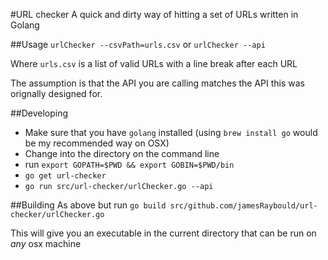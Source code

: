#URL checker
A quick and dirty way of hitting a set of URLs written in Golang

##Usage
`urlChecker --csvPath=urls.csv` or `urlChecker --api`

Where `urls.csv` is a list of valid URLs with a line break after each URL

The assumption is that the API you are calling matches the API this was orignally designed for.

##Developing
- Make sure that you have `golang` installed (using `brew install go` would be my recommended way on OSX)
- Change into the directory on the command line
- run `export GOPATH=$PWD && export GOBIN=$PWD/bin`
- `go get url-checker`
- `go run src/url-checker/urlChecker.go --api`

##Building
As above but run `go build src/github.com/jamesRaybould/url-checker/urlChecker.go`

This will give you an executable in the current directory that can be run on *any* osx machine
